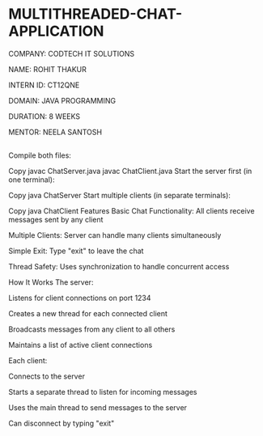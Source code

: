 # MULTITHREADED-CHAT-APPLICATION

COMPANY: CODTECH IT SOLUTIONS

NAME: ROHIT THAKUR

INTERN ID: CT12QNE

DOMAIN: JAVA PROGRAMMING

DURATION: 8 WEEKS

MENTOR: NEELA SANTOSH

##

Compile both files:

Copy
javac ChatServer.java
javac ChatClient.java
Start the server first (in one terminal):

Copy
java ChatServer
Start multiple clients (in separate terminals):

Copy
java ChatClient
Features
Basic Chat Functionality: All clients receive messages sent by any client

Multiple Clients: Server can handle many clients simultaneously

Simple Exit: Type "exit" to leave the chat

Thread Safety: Uses synchronization to handle concurrent access

How It Works
The server:

Listens for client connections on port 1234

Creates a new thread for each connected client

Broadcasts messages from any client to all others

Maintains a list of active client connections

Each client:

Connects to the server

Starts a separate thread to listen for incoming messages

Uses the main thread to send messages to the server

Can disconnect by typing "exit"
